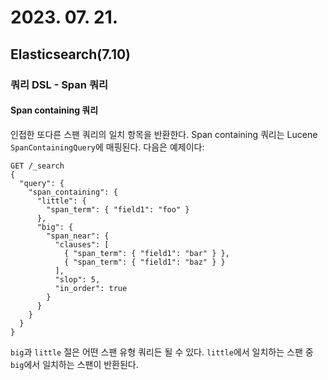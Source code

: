 # 2023. 07. 21.

## Elasticsearch(7.10)

### 쿼리 DSL - Span 쿼리

#### Span containing 쿼리

인접한 또다른 스팬 쿼리의 일치 항목을 반환한다. Span containing 쿼리는 Lucene `SpanContainingQuery`에 매핑된다. 다음은 예제이다:

```http
GET /_search
{
  "query": {
    "span_containing": {
      "little": {
        "span_term": { "field1": "foo" }
      },
      "big": {
        "span_near": {
          "clauses": [
            { "span_term": { "field1": "bar" } },
            { "span_term": { "field1": "baz" } }
          ],
          "slop": 5,
          "in_order": true
        }
      }
    }
  }
}
```

`big`과 `little` 절은 어떤 스팬 유형 쿼리든 될 수 있다. `little`에서 일치하는 스팬 중 `big`에서 일치하는 스팬이 반환된다.